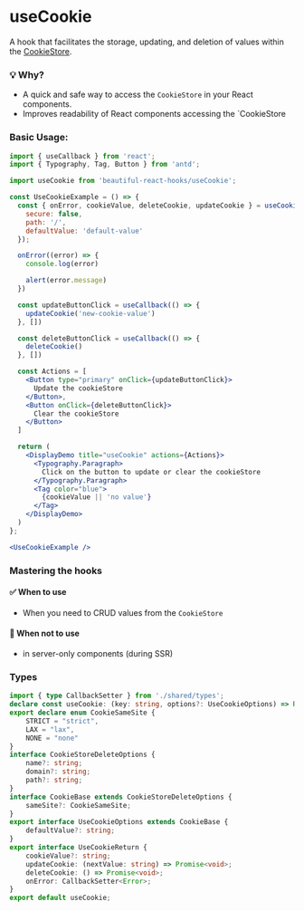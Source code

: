 # useCookie

A hook that facilitates the storage, updating, and deletion of values within
the [CookieStore](https://developer.mozilla.org/en-US/docs/Web/API/CookieStore).

### 💡 Why?

- A quick and safe way to access the `CookieStore` in your React components.
- Improves readability of React components accessing the `CookieStore

### Basic Usage:

```jsx harmony
import { useCallback } from 'react';
import { Typography, Tag, Button } from 'antd';

import useCookie from 'beautiful-react-hooks/useCookie';

const UseCookieExample = () => {
  const { onError, cookieValue, deleteCookie, updateCookie } = useCookie('cookie-key', {
    secure: false,
    path: '/',
    defaultValue: 'default-value'
  });

  onError((error) => {
    console.log(error)

    alert(error.message)
  })

  const updateButtonClick = useCallback(() => {
    updateCookie('new-cookie-value')
  }, [])

  const deleteButtonClick = useCallback(() => {
    deleteCookie()
  }, [])

  const Actions = [
    <Button type="primary" onClick={updateButtonClick}>
      Update the cookieStore
    </Button>,
    <Button onClick={deleteButtonClick}>
      Clear the cookieStore
    </Button>
  ]

  return (
    <DisplayDemo title="useCookie" actions={Actions}>
      <Typography.Paragraph>
        Click on the button to update or clear the cookieStore
      </Typography.Paragraph>
      <Tag color="blue">
        {cookieValue || 'no value'}
      </Tag>
    </DisplayDemo>
  )
};

<UseCookieExample />
```

### Mastering the hooks

#### ✅ When to use

- When you need to CRUD values from the `CookieStore`

#### 🛑 When not to use

- in server-only components (during SSR)

<!-- Types -->
### Types
    
```typescript static
import { type CallbackSetter } from './shared/types';
declare const useCookie: (key: string, options?: UseCookieOptions) => Readonly<UseCookieReturn>;
export declare enum CookieSameSite {
    STRICT = "strict",
    LAX = "lax",
    NONE = "none"
}
interface CookieStoreDeleteOptions {
    name?: string;
    domain?: string;
    path?: string;
}
interface CookieBase extends CookieStoreDeleteOptions {
    sameSite?: CookieSameSite;
}
export interface UseCookieOptions extends CookieBase {
    defaultValue?: string;
}
export interface UseCookieReturn {
    cookieValue?: string;
    updateCookie: (nextValue: string) => Promise<void>;
    deleteCookie: () => Promise<void>;
    onError: CallbackSetter<Error>;
}
export default useCookie;

```
<!-- Types:end -->